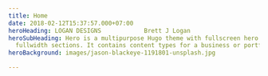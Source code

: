 ```yaml
---
title: Home
date: 2018-02-12T15:37:57.000+07:00
heroHeading: LOGAN DESIGNS            Brett J Logan
heroSubHeading: Hero is a multipurpose Hugo theme with fullscreen hero images and
  fullwidth sections. It contains content types for a business or portfolio site.
heroBackground: images/jason-blackeye-1191801-unsplash.jpg

---
```


